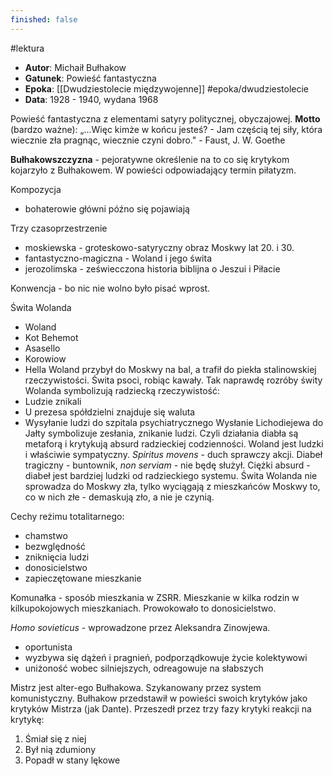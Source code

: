 ```yaml
---
finished: false
---
```

#lektura 
- **Autor**: Michaił Bułhakow
- **Gatunek**: Powieść fantastyczna
- **Epoka**: [[Dwudziestolecie międzywojenne]] #epoka/dwudziestolecie 
- **Data**: 1928 - 1940, wydana 1968

Powieść fantastyczna z elementami satyry politycznej, obyczajowej.
**Motto** (bardzo ważne):
„...Więc kimże w końcu jesteś?
\- Jam częścią tej siły, która wiecznie zła pragnąc, wiecznie czyni dobro." - Faust, J. W. Goethe

**Bułhakowszczyzna** - pejoratywne określenie na to co się krytykom kojarzyło z Bułhakowem. W powieści odpowiadający termin piłatyzm.

Kompozycja 
- bohaterowie główni późno się pojawiają

Trzy czasoprzestrzenie
- moskiewska - groteskowo-satyryczny obraz Moskwy lat 20. i 30.
- fantastyczno-magiczna - Woland i jego świta
- jerozolimska - zeświecczona historia biblijna o Jeszui i Piłacie

Konwencja - bo nic nie wolno było pisać wprost. 

Świta Wolanda
- Woland
- Kot Behemot
- Asasello
- Korowiow
- Hella
Woland przybył do Moskwy na bal, a trafił do piekła stalinowskiej rzeczywistości. Świta psoci, robiąc kawały. Tak naprawdę rozróby świty Wolanda symbolizują radziecką rzeczywistość:
- Ludzie znikali
- U prezesa spółdzielni znajduje się waluta
- Wysyłanie ludzi do szpitala psychiatrycznego
Wysłanie Lichodiejewa do Jałty symbolizuje zesłania, znikanie ludzi.
Czyli działania diabła są metaforą i krytykują absurd radzieckiej codzienności. 
Woland jest ludzki i właściwie sympatyczny. *Spiritus movens* - duch sprawczy akcji. Diabeł tragiczny - buntownik, *non serviam* - nie będę służył. Ciężki absurd - diabeł jest bardziej ludzki od radzieckiego systemu.
Świta Wolanda nie sprowadza do Moskwy zła, tylko wyciągają z mieszkańców Moskwy to, co w nich złe - demaskują zło, a nie je czynią.

Cechy reżimu totalitarnego:
- chamstwo
- bezwględność
- zniknięcia ludzi
- donosicielstwo
- zapieczętowane mieszkanie

Komunałka - sposób mieszkania w ZSRR. Mieszkanie w kilka rodzin w kilkupokojowych mieszkaniach. Prowokowało to donosicielstwo. 

*Homo sovieticus* - wprowadzone przez Aleksandra Zinowjewa. 
- oportunista
- wyzbywa się dążeń i pragnień, podporządkowuje życie kolektywowi
- uniżoność wobec silniejszych, odreagowuje na słabszych

Mistrz jest alter-ego Bułhakowa. Szykanowany przez system komunistyczny. Bułhakow przedstawił w powieści swoich krytyków jako krytyków Mistrza (jak Dante). Przeszedł przez trzy fazy krytyki reakcji na krytykę:
1. Śmiał się z niej
2. Był nią zdumiony
3. Popadł w stany lękowe